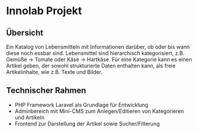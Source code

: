 # Innolab Projekt

## Übersicht

Ein Katalog von Lebensmitteln mit Informationen darüber, ob oder bis wann diese noch essbar sind. Lebensmittel sind hierarchisch kategorisiert, z.B. Gemüße → Tomate oder Käse → Hartkäse. Für eine Kategorie kann es einen Artikel geben, der sowohl strukturierte Daten enthalten kann, als freie Artikelinhalte, wie z.B. Texte und Bilder.

## Technischer Rahmen

- PHP Framework Laravel als Grundlage für Entwicklung
- Adminbereich mit Mini-CMS zum Anlegen/Editieren von Kategorieren und Artikeln
- Frontend zur Darstellung der Artikel sowie Sucher/Filterung


